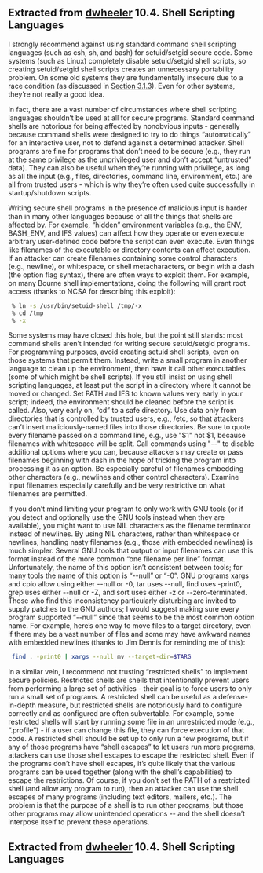 ## Extracted from [dwheeler](https://www.dwheeler.com/secure-programs/Secure-Programs-HOWTO.html#SHELL) 10.4. Shell Scripting Languages

I strongly recommend against using standard command shell scripting languages (such as csh, sh, and bash) for setuid/setgid secure code. Some systems (such as Linux) completely disable setuid/setgid shell scripts, so creating setuid/setgid shell scripts creates an unnecessary portability problem. On some old systems they are fundamentally insecure due to a race condition (as discussed in [Section 3.1.3](https://www.dwheeler.com/secure-programs/Secure-Programs-HOWTO.html#PROCESS-CREATION)). Even for other systems, they’re not really a good idea.

In fact, there are a vast number of circumstances where shell scripting languages shouldn’t be used at all for secure programs. Standard command shells are notorious for being affected by nonobvious inputs - generally because command shells were designed to try to do things “automatically” for an interactive user, not to defend against a determined attacker. Shell programs are fine for programs that don’t need to be secure (e.g., they run at the same privilege as the unprivileged user and don’t accept “untrusted” data). They can also be useful when they’re running with privilege, as long as all the input (e.g., files, directories, command line, environment, etc.) are all from trusted users - which is why they’re often used quite successfully in startup/shutdown scripts.

Writing secure shell programs in the presence of malicious input is harder than in many other languages because of all the things that shells are affected by. For example, “hidden” environment variables (e.g., the ENV, BASH_ENV, and IFS values) can affect how they operate or even execute arbitrary user-defined code before the script can even execute. Even things like filenames of the executable or directory contents can affect execution. If an attacker can create filenames containing some control characters (e.g., newline), or whitespace, or shell metacharacters, or begin with a dash (the option flag syntax), there are often ways to exploit them. For example, on many Bourne shell implementations, doing the following will grant root access (thanks to NCSA for describing this exploit):
```sh
 % ln -s /usr/bin/setuid-shell /tmp/-x
 % cd /tmp
 % -x
```
Some systems may have closed this hole, but the point still stands: most command shells aren’t intended for writing secure setuid/setgid programs. For programming purposes, avoid creating setuid shell scripts, even on those systems that permit them. Instead, write a small program in another language to clean up the environment, then have it call other executables (some of which might be shell scripts).
If you still insist on using shell scripting languages, at least put the script in a directory where it cannot be moved or changed. Set PATH and IFS to known values very early in your script; indeed, the environment should be cleaned before the script is called. Also, very early on, “cd” to a safe directory. Use data only from directories that is controlled by trusted users, e.g., /etc, so that attackers can’t insert maliciously-named files into those directories. Be sure to quote every filename passed on a command line, e.g., use "$1" not $1, because filenames with whitespace will be split. Call commands using "--" to disable additional options where you can, because attackers may create or pass filenames beginning with dash in the hope of tricking the program into processing it as an option. Be especially careful of filenames embedding other characters (e.g., newlines and other control characters). Examine input filenames especially carefully and be very restrictive on what filenames are permitted.

If you don’t mind limiting your program to only work with GNU tools (or if you detect and optionally use the GNU tools instead when they are available), you might want to use NIL characters as the filename terminator instead of newlines. By using NIL characters, rather than whitespace or newlines, handling nasty filenames (e.g., those with embedded newlines) is much simpler. Several GNU tools that output or input filenames can use this format instead of the more common “one filename per line” format. Unfortunately, the name of this option isn’t consistent between tools; for many tools the name of this option is “--null” or “-0”. GNU programs xargs and cpio allow using either --null or -0, tar uses --null, find uses -print0, grep uses either --null or -Z, and sort uses either -z or --zero-terminated. Those who find this inconsistency particularly disturbing are invited to supply patches to the GNU authors; I would suggest making sure every program supported “--null” since that seems to be the most common option name. For example, here’s one way to move files to a target directory, even if there may be a vast number of files and some may have awkward names with embedded newlines (thanks to Jim Dennis for reminding me of this):
```sh
 find . -print0 | xargs --null mv --target-dir=$TARG
```
In a similar vein, I recommend not trusting “restricted shells” to implement secure policies. Restricted shells are shells that intentionally prevent users from performing a large set of activities - their goal is to force users to only run a small set of programs. A restricted shell can be useful as a defense-in-depth measure, but restricted shells are notoriously hard to configure correctly and as configured are often subvertable. For example, some restricted shells will start by running some file in an unrestricted mode (e.g., “.profile”) - if a user can change this file, they can force execution of that code. A restricted shell should be set up to only run a few programs, but if any of those programs have “shell escapes” to let users run more programs, attackers can use those shell escapes to escape the restricted shell. Even if the programs don’t have shell escapes, it’s quite likely that the various programs can be used together (along with the shell’s capabilities) to escape the restrictions. Of course, if you don’t set the PATH of a restricted shell (and allow any program to run), then an attacker can use the shell escapes of many programs (including text editors, mailers, etc.). The problem is that the purpose of a shell is to run other programs, but those other programs may allow unintended operations -- and the shell doesn’t interpose itself to prevent these operations.

## Extracted from [dwheeler](https://www.dwheeler.com/secure-programs/Secure-Programs-HOWTO.html#SHELL) 10.4. Shell Scripting Languages
